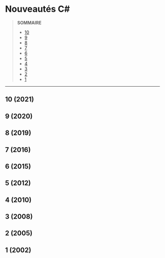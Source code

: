 # Nouveautés C#

> **SOMMAIRE**
> + [10](#10-2021)
> + [9](#9-2020)
> + [8](#8-2019)
> + [7](#7-2016)
> + [6](#6-2015)
> + [5](#5-2012)
> + [4](#4-2010)
> + [3](#3-2008)
> + [2](#2-2005)
> + [1](#1-2002)

---

## 10 (2021)

## 9 (2020)

## 8 (2019)

## 7 (2016)

## 6 (2015)

## 5 (2012)

## 4 (2010)

## 3 (2008)

## 2 (2005)

## 1 (2002)
